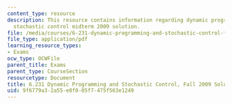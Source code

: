 ```yaml
---
content_type: resource
description: This resource contains information regarding dynamic programming and
  stochastic control midterm 2009 solution.
file: /media/courses/6-231-dynamic-programming-and-stochastic-control-fall-2015/9f6779a32a55e0f005f7475f563e1249_MIT6_231F15_mid_2009_sol.pdf
file_type: application/pdf
learning_resource_types:
- Exams
ocw_type: OCWFile
parent_title: Exams
parent_type: CourseSection
resourcetype: Document
title: 6.231 Dynamic Programming and Stochastic Control, Fall 2009 Solutions
uid: 9f6779a3-2a55-e0f0-05f7-475f563e1249
---
```

